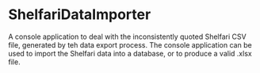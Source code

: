 # ShelfariDataImporter

A console application to deal with the inconsistently quoted Shelfari CSV file, generated by teh data export process. 
The console application can be used to import the Shelfari data into a database, or to produce a valid .xlsx file.
